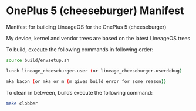 # OnePlus 5 (cheeseburger) Manifest
Manifest for building LineageOS for the OnePlus 5 (cheeseburger)

My device, kernel and vendor trees are based on the latest LineageOS trees

To build, execute the following commands in following order:

```bash
source build/envsetup.sh
```

```bash
lunch lineage_cheeseburger-user (or lineage_cheeseburger-userdebug)
```

```bash
mka bacon (or mka or m (m gives build error for some reason))
```

To clean in between, builds execute the following command:

```bash
make clobber
```

